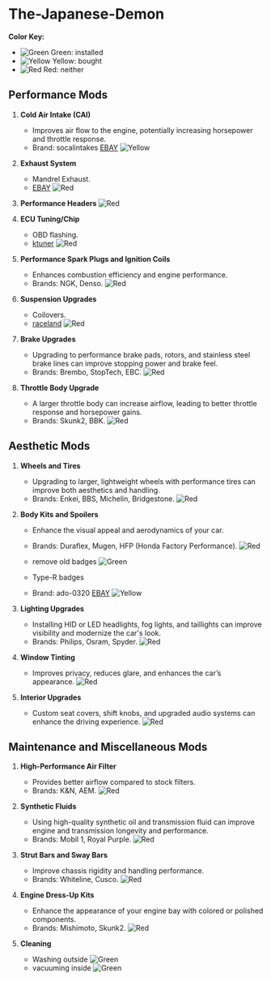 # The-Japanese-Demon

**Color Key:**
- ![Green](https://via.placeholder.com/15/00FF00/000000?text=+) Green: installed
- ![Yellow](https://via.placeholder.com/15/FFFF00/000000?text=+) Yellow: bought
- ![Red](https://via.placeholder.com/15/FF0000/000000?text=+) Red: neither

## Performance Mods

1. **Cold Air Intake (CAI)**
   - Improves air flow to the engine, potentially increasing horsepower and throttle response.
   - Brand: socalintakes [EBAY](https://www.ebay.com/itm/113192390842?itmmeta=01HZ3WPJCVYFBXH23HVDR1YMQW&hash=item1a5acad0ba:g:FrgAAOSwpwBjwQWa&itmprp=enc%3AAQAJAAAA4PyL5ooeZ3W8ikmlqgaGSpJ2FWs4fBOiKTBBujsjN8UBReHtJwORPmvQownimynBS9dOIdbgSYRA153xlzjX3B1wtHHRbFCGN6%2F%2BHHxUXyA4XB%2Bim3veutj06Lf80swY51juNU0TU%2Fz8yx7w3XDnrnrZI6E8MMsbwvapqssxqzHZiFoNQ1BJIce%2Bf0HdOG8vveUHgTEOWLPRW%2Br8fTUp0dTno55vq2Y1s3sZnSvWxx1I1wzqBvfnF5rYqGYbaGQMAhqdT1TLpfxDIt4smXY1lmojKSqQBL%2FVUSF%2BBuOKeqBG%7Ctkp%3ABFBMvKba_Phj) ![Yellow](https://via.placeholder.com/15/FFFF00/000000?text=+)
   
2. **Exhaust System**
   - Mandrel Exhaust.
   - [EBAY](https://www.ebay.com/p/658888266?iid=375420204603&rt=nc&fitmentTarget=Year%3A2007%7CModel%3AAccord%7CMake%3AHonda) ![Red](https://via.placeholder.com/15/FF0000/000000?text=+)

3. **Performance Headers** ![Red](https://via.placeholder.com/15/FF0000/000000?text=+)

5. **ECU Tuning/Chip**
   - OBD flashing.
   - [ktuner](https://ktuner.com/products/) ![Red](https://via.placeholder.com/15/FF0000/000000?text=+)

6. **Performance Spark Plugs and Ignition Coils**
   - Enhances combustion efficiency and engine performance.
   - Brands: NGK, Denso. ![Red](https://via.placeholder.com/15/FF0000/000000?text=+)

7. **Suspension Upgrades**
   - Coilovers.
   - [raceland](https://raceland.com/product/honda-accord-7th-gen-coilovers/) ![Red](https://via.placeholder.com/15/FF0000/000000?text=+)

8. **Brake Upgrades**
   - Upgrading to performance brake pads, rotors, and stainless steel brake lines can improve stopping power and brake feel.
   - Brands: Brembo, StopTech, EBC. ![Red](https://via.placeholder.com/15/FF0000/000000?text=+)

9. **Throttle Body Upgrade**
   - A larger throttle body can increase airflow, leading to better throttle response and horsepower gains.
   - Brands: Skunk2, BBK. ![Red](https://via.placeholder.com/15/FF0000/000000?text=+)

## Aesthetic Mods

1. **Wheels and Tires**
   - Upgrading to larger, lightweight wheels with performance tires can improve both aesthetics and handling.
   - Brands: Enkei, BBS, Michelin, Bridgestone. ![Red](https://via.placeholder.com/15/FF0000/000000?text=+)

2. **Body Kits and Spoilers**
   - Enhance the visual appeal and aerodynamics of your car.
   - Brands: Duraflex, Mugen, HFP (Honda Factory Performance). ![Red](https://via.placeholder.com/15/FF0000/000000?text=+)

   - remove old badges ![Green](https://via.placeholder.com/15/00FF00/000000?text=+)
   - Type-R badges
   - Brand: ado-0320 [EBAY](https://www.ebay.com/itm/387020282293?itmmeta=01HZ3WKKX25WM2EQ8CSDKPMPSP&hash=item5a1c34d9b5:g:5yMAAOSwkZxlVI2h&itmprp=enc%3AAQAJAAAA4NZmjSrLHMMIYShtNKE9UobgrQvjwUJtGkLgXMmBlvzEnZcl2K%2FDccvb8Fwp%2Bl0rItZZEM70pY2fQ8XCWfmQeBYRiokg5Zn1ouEnnZnR1yXW8UlsJZfZYXxB8EA9GcXEVLZ3lK6pmydeirp1J5JMb7ujbZfOmDd2zR55Af7SBuBoeJWDqDajA4vtcdR2zrYbnR06akaeKRjp52x0GiWy%2FRNnGkl98SMVjr2LqIB0RuwsGC0cl6EjQyDOOe7oJMcWhQDZbcESE0ITP5nCFt%2FpgRFb0YQzBhsi5PgEalPe%2BtBI%7Ctkp%3ABFBMyL7O_Phj) ![Yellow](https://via.placeholder.com/15/FFFF00/000000?text=+)

3. **Lighting Upgrades**
   - Installing HID or LED headlights, fog lights, and taillights can improve visibility and modernize the car's look.
   - Brands: Philips, Osram, Spyder. ![Red](https://via.placeholder.com/15/FF0000/000000?text=+)

4. **Window Tinting**
   - Improves privacy, reduces glare, and enhances the car’s appearance. ![Red](https://via.placeholder.com/15/FF0000/000000?text=+)

5. **Interior Upgrades**
   - Custom seat covers, shift knobs, and upgraded audio systems can enhance the driving experience. ![Red](https://via.placeholder.com/15/FF0000/000000?text=+)

## Maintenance and Miscellaneous Mods

1. **High-Performance Air Filter**
   - Provides better airflow compared to stock filters.
   - Brands: K&N, AEM. ![Red](https://via.placeholder.com/15/FF0000/000000?text=+)

2. **Synthetic Fluids**
   - Using high-quality synthetic oil and transmission fluid can improve engine and transmission longevity and performance.
   - Brands: Mobil 1, Royal Purple. ![Red](https://via.placeholder.com/15/FF0000/000000?text=+)

3. **Strut Bars and Sway Bars**
   - Improve chassis rigidity and handling performance.
   - Brands: Whiteline, Cusco. ![Red](https://via.placeholder.com/15/FF0000/000000?text=+)

4. **Engine Dress-Up Kits**
   - Enhance the appearance of your engine bay with colored or polished components.
   - Brands: Mishimoto, Skunk2. ![Red](https://via.placeholder.com/15/FF0000/000000?text=+)
  
5. **Cleaning**
   -   Washing outside ![Green](https://via.placeholder.com/15/00FF00/000000?text=+)
   -   vacuuming inside ![Green](https://via.placeholder.com/15/00FF00/000000?text=+)
